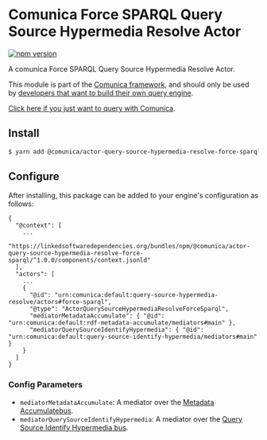 # Comunica Force SPARQL Query Source Hypermedia Resolve Actor

[![npm version](https://badge.fury.io/js/%40comunica%2Factor-query-source-hypermedia-resolve-force-sparql.svg)](https://www.npmjs.com/package/@comunica/actor-query-source-hypermedia-resolve-force-sparql)

A comunica Force SPARQL Query Source Hypermedia Resolve Actor.

This module is part of the [Comunica framework](https://github.com/comunica/comunica),
and should only be used by [developers that want to build their own query engine](https://comunica.dev/docs/modify/).

[Click here if you just want to query with Comunica](https://comunica.dev/docs/query/).

## Install

```bash
$ yarn add @comunica/actor-query-source-hypermedia-resolve-force-sparql
```

## Configure

After installing, this package can be added to your engine's configuration as follows:
```text
{
  "@context": [
    ...
    "https://linkedsoftwaredependencies.org/bundles/npm/@comunica/actor-query-source-hypermedia-resolve-force-sparql/^1.0.0/components/context.jsonld"
  ],
  "actors": [
    ...
    {
      "@id": "urn:comunica:default:query-source-hypermedia-resolve/actors#force-sparql",
      "@type": "ActorQuerySourceHypermediaResolveForceSparql",
      "mediatorMetadataAccumulate": { "@id": "urn:comunica:default:rdf-metadata-accumulate/mediators#main" },
      "mediatorQuerySourceIdentifyHypermedia": { "@id": "urn:comunica:default:query-source-identify-hypermedia/mediators#main" }
    }
  ]
}
```

### Config Parameters

* `mediatorMetadataAccumulate`: A mediator over the [Metadata Accumulatebus](https://github.com/comunica/comunica/tree/master/packages/bus-metadata-accumulate).
* `mediatorQuerySourceIdentifyHypermedia`: A mediator over the [Query Source Identify Hypermedia bus](https://github.com/comunica/comunica/tree/master/packages/bus-query-source-identify-hypermedia).

